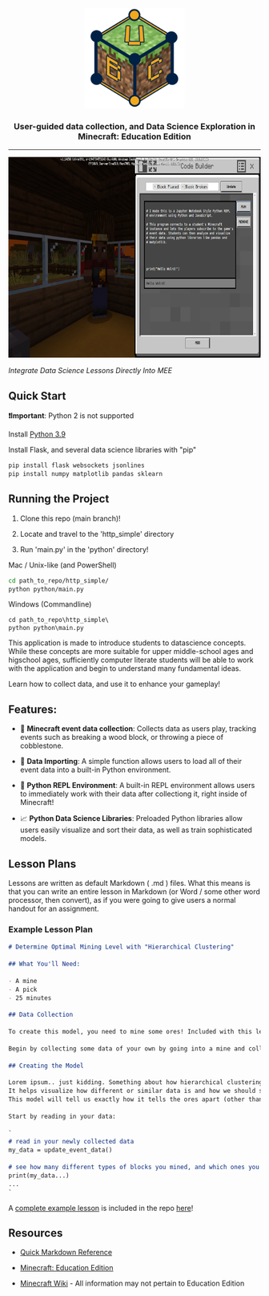 <p align="center">
  <a href="https://github.com/ctakasakaubc/Minecraft_A-Minecraft_AI_Capstone">
    <img alt="UBC Data Science Addon for Minecraft: Education Edition" src="./Reference_Images/UBC_DS_Minecraft.png" height="200" />
  </a>
  <h3 align="center">User-guided data collection, and Data Science Exploration in Minecraft: Education Edition</h3>
</p>

---

<img alt="Image Showcasing the in-game Minecraft: Education Edition CodeBuilder with our REPL Environment app running inside" src="./Reference_Images/Minecraft_REPL.png" height="400"/>

_Integrate Data Science Lessons Directly Into MEE_

## Quick Start

**❗️Important**: Python 2 is not supported

Install [Python 3.9](https://www.python.org/downloads/)

Install Flask, and several data science libraries with "pip"

```bash
pip install flask websockets jsonlines 
pip install numpy matplotlib pandas sklearn
```

## Running the Project

1. Clone this repo (main branch)!

2. Locate and travel to the 'http_simple' directory 

3. Run 'main.py' in the 'python' directory!

Mac / Unix-like (and PowerShell)
``` bash
cd path_to_repo/http_simple/
python python/main.py
```

Windows (Commandline)
```
cd path_to_repo\http_simple\
python python\main.py
```

This application is made to introduce students to datascience concepts. While these concepts are more suitable for upper middle-school ages and higschool ages, sufficiently computer literate students will be able to work with the application and begin to understand many fundamental ideas. 

Learn how to collect data, and use it to enhance your gameplay!

## Features:

- 📁 __Minecraft event data collection__: Collects data as users play, tracking events such as breaking a wood block, or throwing a piece of cobblestone.
  
- 📑 __Data Importing__: A simple function allows users to load all of their event data into a built-in Python environment.
  
- 🐍 __Python REPL Environment__: A built-in REPL environment allows users to immediately work with their data after collectiong it, right inside of Minecraft!
  
- 📈 __Python Data Science Libraries__: Preloaded Python libraries allow users easily visualize and sort their data, as well as train sophisticated models.

## Lesson Plans

Lessons are written as default Markdown ( .md ) files. What this means is that you can write an entire lesson in Markdown (or Word / some other word processor, then convert), as if you were going to give users a normal handout for an assignment.

### Example Lesson Plan

```markdown
# Determine Optimal Mining Level with "Hierarchical Clustering"

## What You'll Need:

- A mine
- A pick
- 25 minutes

## Data Collection

To create this model, you need to mine some ores! Included with this lesson is some mining data collected by fellow Steves from around the world!

Begin by collecting some data of your own by going into a mine and collecting some coal, iron, gold, and redstone! If you can, mine yourself some diamonds too!

## Creating the Model

Lorem ipsum.. just kidding. Something about how hierarchical clustering is like a tree. 
It helps visualize how different or similar data is and how we should separate it into groups. 
This model will tell us exactly how it tells the ores apart (other than by name) so we can then use that logic in-game!

Start by reading in your data:

`
# read in your newly collected data
my_data = update_event_data()

# see how many different types of blocks you mined, and which ones you want to keep
print(my_data...)
...
`
```

A [complete example lesson](lessons/example_lesson/example_lesson.md) is included in the repo [here](lessons/example_lesson/example_lesson.md)!

## Resources

- [Quick Markdown Reference](https://www.markdownguide.org/cheat-sheet/)

- [Minecraft: Education Edition](https://education.minecraft.net/)

- [Minecraft Wiki](https://minecraft.fandom.com/wiki/Minecraft_Wiki) - All information may not pertain to Education Edition
